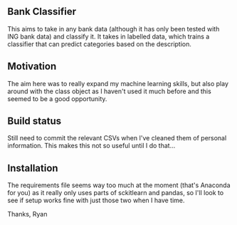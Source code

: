 ## Bank Classifier
This aims to take in any bank data (although it has only been tested with ING bank data) and classify it. It takes in labelled data, which trains a classifier that can predict categories based on the description.

## Motivation
The aim here was to really expand my machine learning skills, but also play around with the class object as I haven't used it much before and this seemed to be a good opportunity.

## Build status
Still need to commit the relevant CSVs when I've cleaned them of personal information. This makes this not so useful until I do that...

## Installation
The requirements file seems way too much at the moment (that's Anaconda for you) as it really only uses parts of sckitlearn and pandas, so I'll look to see if setup works fine with just those two when I have time.

Thanks,
Ryan